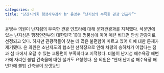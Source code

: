 ```yaml
---
categories: d
title: "당진시의회 행정사무감사 br 윤명수 “난지섬의 부족한 관광 인프라”"
---
```

윤명수 의원이 난지섬의 부족한 관광 인프라에 대해 문화관광과를 지적했다. 석문면에 있는 난지섬은 행정안전부의 대한민국 10대 명품섬에 이어 매년 비대면 안심 관광지로 선정되고 있다. 하지만 관광객들이 찾는 데 많은 불편함이 따르고 있어 이에 대한 문제가 제기됐다. 윤 의원은 소난지도의 협소한 선착장으로 인해 차량의 승하차가 어렵다는 점과 섬 내에서 오갈 수 있는 교통편이 부족하다고 지적했다. 더불어 난지섬 해수욕장 해변가에 자리한 불법 건축물에 대한 철거도 요청했다. 윤 의원은 “현재 난지섬 해수욕장 해변가에 불법 건축물이 오랫동안